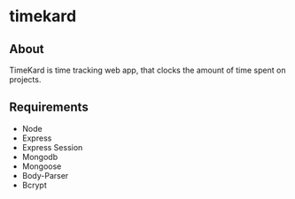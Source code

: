 # timekard

## About
TimeKard is time tracking web app, that clocks the amount of time spent on projects.

## Requirements
- Node
- Express
- Express Session
- Mongodb
- Mongoose
- Body-Parser
- Bcrypt

